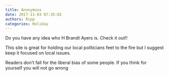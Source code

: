```yaml
---
title: Anonymous
date: 2017-11-03 07:35:02
authors: Ripp
categories: Holiday
---
```


 Do you have any idea who H Brandt Ayers is. Check it out!!

This site is great for holding our local politicians feet to the fire but I suggest keep it focused on local issues. 

Readers don’t fall for the liberal bias of some people. If you think for yourself you will not go wrong
